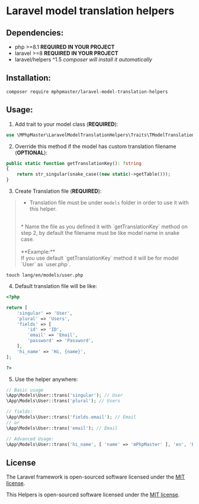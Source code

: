 # Laravel model translation helpers

## Dependencies:
* php >=8.1 **REQUIRED IN YOUR PROJECT**
* laravel >=8 **REQUIRED IN YOUR PROJECT**
* laravel/helpers ^1.5 _composer will install it automatically_

## Installation:
```shell
composer require mphpmaster/laravel-model-translation-helpers
```

## Usage:
1. Add trait to your model class (**REQUIRED**): 
```php
use \MPhpMaster\LaravelModelTranslationHelpers\Traits\TModelTranslation;
```

2. Override this method if the model has custom translation filename (**OPTIONAL**): 
```php
public static function getTranslationKey(): ?string
{
    return str_singular(snake_case((new static)->getTable()));
}
```

3. Create Translation file (**REQUIRED**):
> * Translation file must be under `models` folder in order to use it with this helper.
> <br>
> * Name the file as you defined it with `getTranslationKey` method on step 2, by default the filename must be like model name in snake case.
> <br><br>
> **Example:**
> <br>
> If you use default `getTranslationKey` method it will be for model `User` as `user.php`.
```shell
touch lang/en/models/user.php
```

4. Default translation file will be like:
```php
<?php

return [
    'singular' => 'User',
    'plural' => 'Users',
    'fields' => [
        'id' => 'ID',
        'email' => 'Email',
        'password' => 'Password',
    ],
    'hi_name' => 'Hi, {name}',
];

?>
```

5. Use the helper anywhere:
```php
// Basic usage
\App\Models\User::trans('singular'); // User
\App\Models\User::trans('plural'); // Users

// fields:
\App\Models\User::trans('fields.email'); // Email
// or
\App\Models\User::trans('email'); // Email

// Advanced Usage:
\App\Models\User::trans('hi_name', [ 'name' => 'mPhpMaster' ], 'en', 'Please Login!'); // Hi, mPhpMaster
```


## License

The Laravel framework is open-sourced software licensed under the [MIT license](https://opensource.org/licenses/MIT).

This Helpers is open-sourced software licensed under the [MIT license](https://github.com/mPhpMaster/laravel-model-translation-helpers/blob/master/LICENSE).

